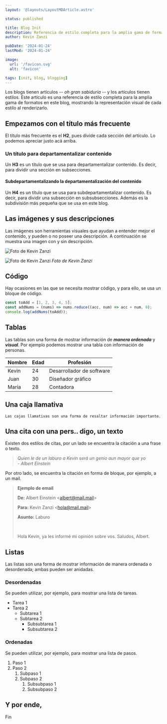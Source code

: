 ```yaml
---
layout: '@layouts/LayoutMDArticle.astro'

status: published

title: Blog Init
description: Referencia de estilo completa para la amplia gama de formatos en este blog, mostrando la representación visual de cada estilo al renderizarlo.
author: Kevin Zanzi

pubDate: '2024-01-24'
lastMod: '2024-01-24'

image:
  url: '/favicon.svg'
  alt: 'favicon'

tags: [init, blog, blogging]
---
```


Los blogs tienen artículos _-- oh gran sabiduría --_ y los artículos tienen estilos. Este artículo es una referencia de estilo completa para la amplia gama de formatos en este blog, mostrando la representación visual de cada estilo al renderizarlo.

## Empezamos con el título más frecuente

El título más frecuente es el **H2**, pues divide cada sección del artículo. Lo podemos apreciar justo acá arriba.

### Un título para departamentalizar contenido

Un **H3** es un título que se usa para departamentalizar contenido. Es decir, para dividir una sección en subsecciones.

#### Subdepartamentalizando la departamentalización del contenido

Un **H4** es un título que se usa para subdepartamentalizar contenido. Es decir, para dividir una subsección en subsubsecciones. Además es la subdivisión más pequeña que se usa en este blog.

## Las imágenes y sus descripciones

Las imágenes son herramientas visuales que ayudan a entender mejor el contenido, y pueden o no poseer una descripción. A continuación se muestra una imagen con y sin descripción.

![Foto de Kevin Zanzi](/me.webp 'Foto de Kevin Zanzi')

![Foto de Kevin Zanzi](/me.webp 'Foto de Kevin Zanzi')
_Foto de Kevin Zanzi_

## Código

Hay ocasiones en las que se necesita mostrar código, y para ello, se usa un bloque de código.

```js
const toAdd = [1, 2, 3, 4, 5];
const addNums = (nums) => nums.reduce((acc, num) => acc + num, 0);
console.log(addNums(toAdd));
```

## Tablas

Las tablas son una forma de mostrar información de **_manera ordenada_** y **_visual_**. Por ejemplo podemos mostrar una tabla con información de personas.

| Nombre | Edad | Profesión                 |
| ------ | ---- | ------------------------- |
| Kevin  | 24   | Desarrollador de software |
| Juan   | 30   | Diseñador gráfico         |
| María  | 28   | Contadora                 |

## Una caja llamativa

`Las cajas llamativas son una forma de resaltar información importante.`

## Una cita con una pers.. digo, un texto

Existen dos estilos de citas, por un lado se encuentra la citación a una frase o texto.

> _Quien le de un laburo a Kevin será un genio aun mayor que yo <span style="white-space: nowrap;">- Albert Einstein</span>_

Por otro lado, se encuentra la citación en forma de bloque, por ejemplo, a un mail.

> **Ejemplo de email**
>
> **De:** Albert Einstein &lt;albert@mail.mail&gt;
>
> **Para:** Kevin Zanzi &lt;hola@mail.mail&gt;
>
> **Asunto:** Laburo
>
> &nbsp;
>
> Hola Kevin, ya les informé mi opinión sobre vos. Saludos, Albert.

## Listas

Las listas son una forma de mostrar información de manera ordenada o desordenada; ambas pueden ser anidadas.

### Desordenadas

Se pueden utilizar, por ejemplo, para mostrar una lista de tareas.

- Tarea 1
- Tarea 2
  - Subtarea 1
  - Subtarea 2
    - Subsubtarea 1
    - Subsubtarea 2

### Ordenadas

Se pueden utilizar, por ejemplo, para mostrar una lista de pasos.

1. Paso 1
2. Paso 2
   1. Subpaso 1
   2. Subpaso 2
      1. Subsubpaso 1
      2. Subsubpaso 2

<!-- ## Pequeños cajones

<section class="details-summary" >
  <details>
    <summary>I'm a summary!</summary>
  </details>
  <article>
    <p>I'm a details element! Lorem ipsum dolor sit amet consectetur adipi sicing elit. Quisquam, quod. Lorem ipsum dolor sit amet consectetur adipi sicing elit. Quisquam, quod.</p>
  </article>
</section>

---

<section class="details-summary" >
  <header>
    <span onclick="this.parentElement.toggleAttribute('aria-expanded')" aria-expanded="false">I'm a summary!</span>
  </header>
  <article>
    <p>I'm a details element! Lorem ipsum dolor sit amet consectetur adipi sicing elit. Quisquam, quod. Lorem ipsum dolor sit amet consectetur adipi sicing elit. Quisquam, quod.</p>
  </article>
</section>

---

### Grupos de pequeños cajones

<article class="details-group">
  <section class="details-summary" >
    <details>
      <summary>I'm a summary!</summary>
    </details>
    <article>
      <p>I'm a details element! Lorem ipsum dolor sit amet consectetur adipi sicing elit. Quisquam, quod. Lorem ipsum dolor sit amet consectetur adipi sicing elit. Quisquam, quod.</p>
    </article>
  </section>
  <section class="details-summary" >
    <details>
      <summary>I'm a summary!</summary>
    </details>
    <article>
      <p>I'm a details element! Lorem ipsum dolor sit amet consectetur adipi sicing elit. Quisquam, quod. Lorem ipsum dolor sit amet consectetur adipi sicing elit. Quisquam, quod.</p>
    </article>
  </section>
</article> -->

## Y por ende,

Fin
